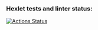 ### Hexlet tests and linter status:
[![Actions Status](https://github.com/emeliche/python-project-lvl1/workflows/hexlet-check/badge.svg)](https://github.com/emeliche/python-project-lvl1/actions)